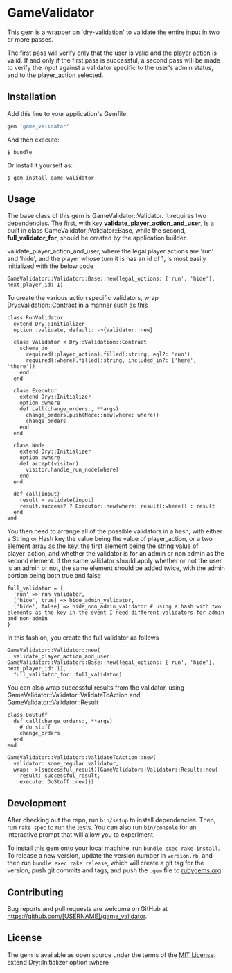 # GameValidator

This gem is a wrapper on 'dry-validation' to validate the entire input in two or more passes.

The first pass will verify only that the user is valid and the player action is valid.  If and only if the first pass is successful, a second pass will be made to verify the input against a validator specific to the user's admin status, and to the player_action selected. 


## Installation

Add this line to your application's Gemfile:

```ruby
gem 'game_validator'
```

And then execute:

    $ bundle

Or install it yourself as:

    $ gem install game_validator

## Usage

The base class of this gem is GameValidator::Validator.  It requires two dependencies.  The first, with key <b>validate_player_action_and_user</b>, is a built in class GameValidator::Validator::Base, while the second, <b>full_validator_for</b>, should be created by the application builder.

validate_player_action_and_user, where the legal player actions are 'run' and 'hide', and the player whose turn it is has an id of 1, is most easily initialized with the below code
```
GameValidator::Validator::Base::new(legal_options: ['run', 'hide'], next_player_id: 1)
```

To create the various action specific validators, wrap Dry::Validation::Contract in a manner such as this
```
class RunValidator
  extend Dry::Initializer
  option :validate, default: ->{Validator::new}
  
  class Validator < Dry::Validation::Contract
    schema do
      required(:player_action).filled(:string, eql?: 'run')
      required(:where).filled(:string, included_in?: ['here', 'there'])
    end
  end
  
  class Executor
    extend Dry::Initializer
    option :where
    def call(change_orders:, **args)
      change_orders.push(Node::new(where: where))
      change_orders
    end
  end
  
  class Node
    extend Dry::Initializer
    option :where
    def accept(visitor)
      visitor.handle_run_node(where)
    end
  end

  def call(input)
    result = validate(input)
    result.success? ? Executor::new(where: result[:where]) : result
  end
end
```
You then need to arrange all of the possible validators in a hash, with either a String or Hash key the value being the value of player_action, or a two element array as the key, the first element being the string value of player_action, and whether the validator is for an admin or non admin as the second element.  If the same validator should apply whether or not the user is an admin or not, the same element should be added twice, with the admin portion being both true and false

```
full_validator = {
  'run' => run_validator,
  ['hide', true] => hide_admin_validator,
  ['hide', false] => hide_non_admin_validator # using a hash with two elements as the key in the event I need different validators for admin and non-admin
}
```

In this fashion, you create the full validator as follows
```
GameValidator::Validator::new(
  validate_player_action_and_user: GameValidator::Validator::Base::new(legal_options: ['run', 'hide'], next_player_id: 1),
  full_validator_for: full_validator)
```

You can also wrap successful results from the validator, using GameValidator::Validator::ValidateToAction and GameValidator::Validator::Result
```
class DoStuff
  def call(change_orders:, **args)
    # do stuff
    change_orders
  end
end

GameValidator::Validator::ValidateToAction::new(
  validator: some_regular validator,
  wrap: ->(successful_result){GameValidator::Validator::Result::new(
    result: successful_result,
    execute: DoStuff::new)})
```


## Development

After checking out the repo, run `bin/setup` to install dependencies. Then, run `rake spec` to run the tests. You can also run `bin/console` for an interactive prompt that will allow you to experiment.

To install this gem onto your local machine, run `bundle exec rake install`. To release a new version, update the version number in `version.rb`, and then run `bundle exec rake release`, which will create a git tag for the version, push git commits and tags, and push the `.gem` file to [rubygems.org](https://rubygems.org).

## Contributing

Bug reports and pull requests are welcome on GitHub at https://github.com/[USERNAME]/game_validator.

## License

The gem is available as open source under the terms of the [MIT License](https://opensource.org/licenses/MIT).
    extend Dry::Initializer
    option :where
